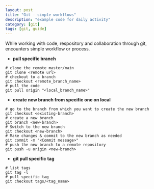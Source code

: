 ```yaml
---
layout: post
title: "Git - simple workflows"
description: "example code for daily activity"
category: [git]
tags: [git, guide]
---
```


While working with code, respository and collaboration through git, encounters simple workflow or process.

- **pull specific branch**
```
# clone the remote master/main
git clone <remote url>
# checkout to a branch
git checkout <remote_branch_name>
# pull the code 
git pull origin "<local_branch_name>"
```

- **create new branch from specific one on local**
```
# go to the branch from which you want to create the new branch
git checkout <existing-branch>
# create a new branch
git branch <new-branch>
# Switch to the new branch 
git checkout <new-branch>
# Make changes & commit to the new branch as needed
git commit -m "<Commit message>"
# push the new branch to a remote repository
git push -u origin <new-branch>
```

- **git pull specific tag**
```
# list tags
git tag -l
# pull specific tag
git checkout tags/<tag_name>
```
